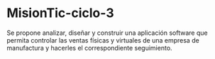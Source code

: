 # MisionTic-ciclo-3
Se propone analizar, diseñar y construir una aplicación software que permita controlar las ventas físicas y virtuales de una empresa de manufactura y hacerles el correspondiente seguimiento.
